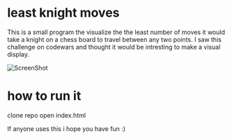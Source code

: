 # least knight moves

This is a small program the visualize the the least number of moves it would take a knight on a chess board to travel between any two points. I saw this challenge on codewars and thought it would be intresting to make a visual display.

![ScreenShot](https://github.com/jlonsdale/least_knight_moves/blob/master/screenshot.png)

# how to run it

clone repo
open index.html

If anyone uses this i hope you have fun :)
